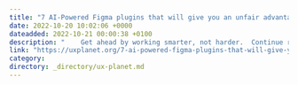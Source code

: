 ```yaml
---
title: "7 AI-Powered Figma plugins that will give you an unfair advantage as a Product Designer."
date: 2022-10-20 10:02:06 +0000
dateadded: 2022-10-21 00:00:38 +0100
description: "    Get ahead by working smarter, not harder.  Continue reading on UX Planet »  "
link: "https://uxplanet.org/7-ai-powered-figma-plugins-that-will-give-you-an-unfair-advantage-as-a-product-designer-ca3e42513cc?source=rss----819cc2aaeee0---4"
category:
directory: _directory/ux-planet.md
---
```


